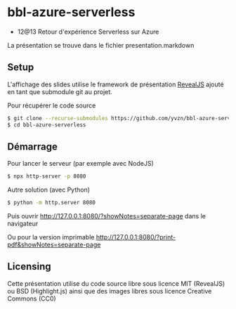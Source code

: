 ﻿# bbl-azure-serverless
* 12@13 Retour d'expérience Serverless sur Azure

La présentation se trouve dans le fichier presentation.markdown

## Setup

L'affichage des slides utilise le framework de présentation
[RevealJS](https://revealjs.com/)
ajouté en tant que submodule git au projet.

Pour récupérer le code source

```bash
$ git clone --recurse-submodules https://github.com/yvzn/bbl-azure-serverless.git
$ cd bbl-azure-serverless
```

## Démarrage

Pour lancer le serveur (par exemple avec NodeJS)

```bash
$ npx http-server -p 8080
```

Autre solution (avec Python)

```bash
$ python -m http.server 8080
```

Puis ouvrir <http://127.0.0.1:8080/?showNotes=separate-page> dans le navigateur

Ou pour la version imprimable <http://127.0.0.1:8080/?print-pdf&showNotes=separate-page>

## Licensing

Cette présentation utilise du code source libre sous licence MIT (RevealJS)
ou BSD (Highlight.js) ainsi que des images libres sous licence Creative Commons (CC0)


